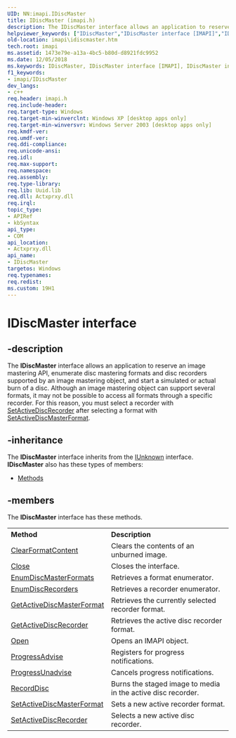```yaml
---
UID: NN:imapi.IDiscMaster
title: IDiscMaster (imapi.h)
description: The IDiscMaster interface allows an application to reserve an image mastering API, enumerate disc mastering formats and disc recorders supported by an image mastering object, and start a simulated or actual burn of a disc.
helpviewer_keywords: ["IDiscMaster","IDiscMaster interface [IMAPI]","IDiscMaster interface [IMAPI]","described","_win32_idiscmaster","base.idiscmaster","imapi.idiscmaster","imapi/IDiscMaster"]
old-location: imapi\idiscmaster.htm
tech.root: imapi
ms.assetid: 1473e79e-a13a-4bc5-b80d-d8921fdc9952
ms.date: 12/05/2018
ms.keywords: IDiscMaster, IDiscMaster interface [IMAPI], IDiscMaster interface [IMAPI],described, _win32_idiscmaster, base.idiscmaster, imapi.idiscmaster, imapi/IDiscMaster
f1_keywords:
- imapi/IDiscMaster
dev_langs:
- c++
req.header: imapi.h
req.include-header: 
req.target-type: Windows
req.target-min-winverclnt: Windows XP [desktop apps only]
req.target-min-winversvr: Windows Server 2003 [desktop apps only]
req.kmdf-ver: 
req.umdf-ver: 
req.ddi-compliance: 
req.unicode-ansi: 
req.idl: 
req.max-support: 
req.namespace: 
req.assembly: 
req.type-library: 
req.lib: Uuid.lib
req.dll: Actxprxy.dll
req.irql: 
topic_type:
- APIRef
- kbSyntax
api_type:
- COM
api_location:
- Actxprxy.dll
api_name:
- IDiscMaster
targetos: Windows
req.typenames: 
req.redist: 
ms.custom: 19H1
---
```


# IDiscMaster interface


## -description


The 
<b>IDiscMaster</b> interface allows an application to reserve an image mastering API, enumerate disc mastering formats and disc recorders supported by an image mastering object, and start a simulated or actual burn of a disc. Although an image mastering object can support several formats, it may not be possible to access all formats through a specific recorder. For this reason, you must select a recorder with 
<a href="https://docs.microsoft.com/windows/desktop/api/imapi/nf-imapi-idiscmaster-setactivediscrecorder">SetActiveDiscRecorder</a> after selecting a format with 
<a href="https://docs.microsoft.com/windows/desktop/api/imapi/nf-imapi-idiscmaster-setactivediscmasterformat">SetActiveDiscMasterFormat</a>.


## -inheritance

The <b xmlns:loc="http://microsoft.com/wdcml/l10n">IDiscMaster</b> interface inherits from the <a href="https://docs.microsoft.com/windows/desktop/api/unknwn/nn-unknwn-iunknown">IUnknown</a> interface. <b>IDiscMaster</b> also has these types of members:
<ul>
<li><a href="https://docs.microsoft.com/">Methods</a></li>
</ul>

## -members

The <b>IDiscMaster</b> interface has these methods.
<table class="members" id="memberListMethods">
<tr>
<th align="left" width="37%">Method</th>
<th align="left" width="63%">Description</th>
</tr>
<tr data="declared;">
<td align="left" width="37%">
<a href="https://docs.microsoft.com/windows/desktop/api/imapi/nf-imapi-idiscmaster-clearformatcontent">ClearFormatContent</a>
</td>
<td align="left" width="63%">
Clears the contents of an unburned image.

</td>
</tr>
<tr data="declared;">
<td align="left" width="37%">
<a href="https://docs.microsoft.com/windows/desktop/api/imapi/nf-imapi-idiscmaster-close">Close</a>
</td>
<td align="left" width="63%">
Closes the interface.

</td>
</tr>
<tr data="declared;">
<td align="left" width="37%">
<a href="https://docs.microsoft.com/windows/desktop/api/imapi/nf-imapi-idiscmaster-enumdiscmasterformats">EnumDiscMasterFormats</a>
</td>
<td align="left" width="63%">
Retrieves a format enumerator.

</td>
</tr>
<tr data="declared;">
<td align="left" width="37%">
<a href="https://docs.microsoft.com/windows/desktop/api/imapi/nf-imapi-idiscmaster-enumdiscrecorders">EnumDiscRecorders</a>
</td>
<td align="left" width="63%">
Retrieves a recorder enumerator.

</td>
</tr>
<tr data="declared;">
<td align="left" width="37%">
<a href="https://docs.microsoft.com/windows/desktop/api/imapi/nf-imapi-idiscmaster-getactivediscmasterformat">GetActiveDiscMasterFormat</a>
</td>
<td align="left" width="63%">
Retrieves the currently selected recorder format.

</td>
</tr>
<tr data="declared;">
<td align="left" width="37%">
<a href="https://docs.microsoft.com/windows/desktop/api/imapi/nf-imapi-idiscmaster-getactivediscrecorder">GetActiveDiscRecorder</a>
</td>
<td align="left" width="63%">
Retrieves the active disc recorder format.

</td>
</tr>
<tr data="declared;">
<td align="left" width="37%">
<a href="https://docs.microsoft.com/windows/desktop/api/imapi/nf-imapi-idiscmaster-open">Open</a>
</td>
<td align="left" width="63%">
Opens an IMAPI object.

</td>
</tr>
<tr data="declared;">
<td align="left" width="37%">
<a href="https://docs.microsoft.com/windows/desktop/api/imapi/nf-imapi-idiscmaster-progressadvise">ProgressAdvise</a>
</td>
<td align="left" width="63%">
Registers for progress notifications.

</td>
</tr>
<tr data="declared;">
<td align="left" width="37%">
<a href="https://docs.microsoft.com/windows/desktop/api/imapi/nf-imapi-idiscmaster-progressunadvise">ProgressUnadvise</a>
</td>
<td align="left" width="63%">
Cancels progress notifications.

</td>
</tr>
<tr data="declared;">
<td align="left" width="37%">
<a href="https://docs.microsoft.com/windows/desktop/api/imapi/nf-imapi-idiscmaster-recorddisc">RecordDisc</a>
</td>
<td align="left" width="63%">
Burns the staged image to media in the active disc recorder.

</td>
</tr>
<tr data="declared;">
<td align="left" width="37%">
<a href="https://docs.microsoft.com/windows/desktop/api/imapi/nf-imapi-idiscmaster-setactivediscmasterformat">SetActiveDiscMasterFormat</a>
</td>
<td align="left" width="63%">
Sets a new active recorder format.

</td>
</tr>
<tr data="declared;">
<td align="left" width="37%">
<a href="https://docs.microsoft.com/windows/desktop/api/imapi/nf-imapi-idiscmaster-setactivediscrecorder">SetActiveDiscRecorder</a>
</td>
<td align="left" width="63%">
Selects a new active disc recorder.

</td>
</tr>
</table> 

